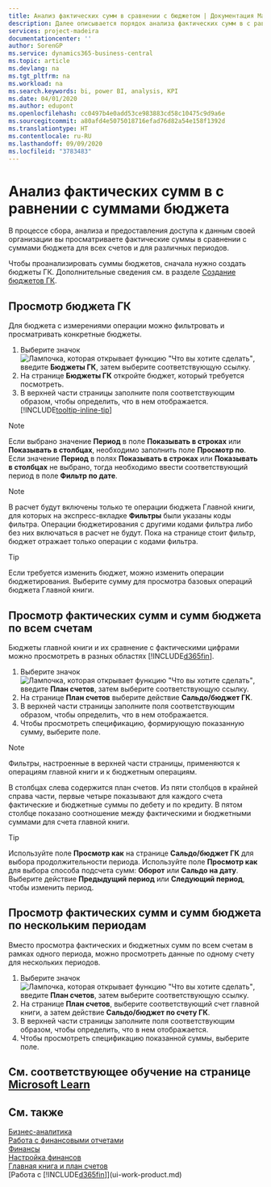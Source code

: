 ```yaml
---
title: Анализ фактических сумм в сравнении с бюджетом | Документация Майкрософт
description: Далее описывается порядок анализа фактических сумм в с равнении с суммами бюджета.
services: project-madeira
documentationcenter: ''
author: SorenGP
ms.service: dynamics365-business-central
ms.topic: article
ms.devlang: na
ms.tgt_pltfrm: na
ms.workload: na
ms.search.keywords: bi, power BI, analysis, KPI
ms.date: 04/01/2020
ms.author: edupont
ms.openlocfilehash: cc0497b4e0add53ce983883cd58c10475c9d9a6e
ms.sourcegitcommit: a80afd4e5075018716efad76d82a54e158f1392d
ms.translationtype: HT
ms.contentlocale: ru-RU
ms.lasthandoff: 09/09/2020
ms.locfileid: "3783483"
---
```

# <a name="analyze-actual-amounts-versus-budgeted-amounts"></a>Анализ фактических сумм в с равнении с суммами бюджета
В процессе сбора, анализа и предоставления доступа к данным своей организации вы просматриваете фактические суммы в сравнении с суммами бюджета для всех счетов и для различных периодов.

Чтобы проанализировать суммы бюджетов, сначала нужно создать бюджеты ГК. Дополнительные сведения см. в разделе [Создание бюджетов ГК](finance-how-create-budgets.md).

## <a name="to-view-a-gl-budget"></a>Просмотр бюджета ГК
Для бюджета с измерениями операции можно фильтровать и просматривать конкретные бюджеты.

1. Выберите значок ![Лампочка, которая открывает функцию "Что вы хотите сделать"](media/ui-search/search_small.png "Что вы хотите сделать"), введите **Бюджеты ГК**, затем выберите соответствующую ссылку.
2. На странице **Бюджеты ГК** откройте бюджет, который требуется посмотреть.  
3. В верхней части страницы заполните поля соответствующим образом, чтобы определить, что в нем отображается. [!INCLUDE[tooltip-inline-tip](includes/tooltip-inline-tip_md.md)]

> [!NOTE]  
>   Если выбрано значение **Период** в поле **Показывать в строках** или **Показывать в столбцах**, необходимо заполнить поле **Просмотр по**. Если значение **Период** в полях **Показывать в строках** или **Показывать в столбцах** не выбрано, тогда необходимо ввести соответствующий период в поле **Фильтр по дате**.  

> [!NOTE]  
>   В расчет будут включены только те операции бюджета Главной книги, для которых на экспресс-вкладке **Фильтры** были указаны коды фильтра. Операции бюджетирования с другими кодами фильтра либо без них включаться в расчет не будут. Пока на странице стоит фильтр, бюджет отражает только операции с кодами фильтра.  

> [!TIP]  
>   Если требуется изменить бюджет, можно изменить операции бюджетирования. Выберите сумму для просмотра базовых операций бюджета Главной книги.

## <a name="to-view-actual-and-budgeted-amounts-for-all-accounts"></a>Просмотр фактических сумм и сумм бюджета по всем счетам  
Бюджеты главной книги и их сравнение с фактическими цифрами можно просмотреть в разных областях [!INCLUDE[d365fin](includes/d365fin_md.md)].

1. Выберите значок ![Лампочка, которая открывает функцию "Что вы хотите сделать"](media/ui-search/search_small.png "Что вы хотите сделать"), введите **План счетов**, затем выберите соответствующую ссылку.  
2. На странице **План счетов** выберите действие **Сальдо/бюджет ГК**.
3. В верхней части страницы заполните поля соответствующим образом, чтобы определить, что в нем отображается.  
4. Чтобы просмотреть спецификацию, формирующую показанную сумму, выберите поле.  

> [!NOTE]  
>   Фильтры, настроенные в верхней части страницы, применяются к операциям главной книги и к бюджетным операциям.

В столбцах слева содержится план счетов. Из пяти столбцов в крайней справа части, первые четыре показывают для каждого счета фактические и бюджетные суммы по дебету и по кредиту. В пятом столбце показано соотношение между фактическими и бюджетными суммами для счета главной книги.  

> [!TIP]  
>   Используйте поле **Просмотр как** на странице **Сальдо/бюджет ГК** для выбора продолжительности периода. Используйте поле **Просмотр как** для выбора способа подсчета сумм: **Оборот** или **Сальдо на дату**. Выберите действие **Предыдущий период** или **Следующий период**, чтобы изменить период.  

## <a name="to-view-actual-and-budgeted-amounts-for-several-periods"></a>Просмотр фактических сумм и сумм бюджета по нескольким периодам  
Вместо просмотра фактических и бюджетных сумм по всем счетам в рамках одного периода, можно просмотреть данные по одному счету для нескольких периодов.  

1. Выберите значок ![Лампочка, которая открывает функцию "Что вы хотите сделать"](media/ui-search/search_small.png "Что вы хотите сделать"), введите **План счетов**, затем выберите соответствующую ссылку.  
2. На странице **План счетов**, выберите соответствующий счет главной книги, а затем действие **Сальдо/бюджет по счету ГК**.  
3. В верхней части страницы заполните поля соответствующим образом, чтобы определить, что в нем отображается.   
4. Чтобы просмотреть спецификацию показанной суммы, выберите поле.  

## <a name="see-related-training-at-microsoft-learn"></a>См. соответствующее обучение на странице [Microsoft Learn](/learn/modules/budgets-exchange-rates-dynamics-365-business-central/index)

## <a name="see-also"></a>См. также
[Бизнес-аналитика](bi.md)  
[Работа с финансовыми отчетами](bi-how-work-account-schedule.md)  
[Финансы](finance.md)  
[Настройка финансов](finance-setup-finance.md)  
[Главная книга и план счетов](finance-general-ledger.md)  
[Работа с [!INCLUDE[d365fin](includes/d365fin_md.md)]](ui-work-product.md)  
